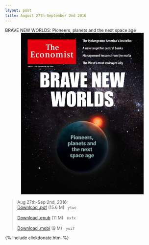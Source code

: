 ```yaml
---
layout: post
title: August 27th-September 2nd 2016
---
```

<!--
<div class="message">
Sorry! The service is temporarily unavailable.
</div>-->

<div class="message">
     BRAVE NEW WORLDS: Pioneers, planets and the next space age
</div>


<div style="position: relative; max-width: 400px; 
    margin: 0 auto;">
<img src="/public/img/the-economist/img_2016.08.27.jpg" />
</div>

<!--more-->
> Aug 27th-Sep 2nd, 2016:<br/>
[Download .pdf](https://pan.baidu.com/s/1i5DbheH) (15.6 M)&ensp;
`ytwc` <br/><br/>
[Download .epub](https://pan.baidu.com/s/1i44Ds3r) (11 M) &nbsp;
`nxfx` <br/><br/>
[Download .mobi](https://pan.baidu.com/s/1pLiwGRp) (9 M) &nbsp;
`yui7`

{% include clickdonate.html %}


